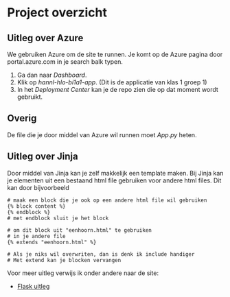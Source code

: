 # Project overzicht

## Uitleg over Azure
We gebruiken Azure om de site te runnen. Je komt op de Azure pagina door portal.azure.com in je search balk typen.
1. Ga dan naar *Dashboard*.
2. Klik op *hannl-hlo-bi1a1-app*. (Dit is de applicatie van klas 1 groep 1)
3. In het *Deployment Center*  kan je de repo zien die op dat moment wordt gebruikt.

## Overig
De file die je door middel van Azure wil runnen moet *App.py* heten.

## Uitleg over Jinja
Door middel van Jinja kan je zelf makkelijk een template maken.
Bij Jinja kan je elementen uit een bestaand html file gebruiken voor andere html files.
Dit kan door bijvoorbeeld
```Jinja
# maak een block die je ook op een andere html file wil gebruiken
{% block content %} 
{% endblock %}
# met endblock sluit je het block

# om dit block uit "eenhoorn.html" te gebruiken
# in je andere file
{% extends "eenhoorn.html" %}

# Als je niks wil overwriten, dan is denk ik include handiger
# Met extend kan je blocken vervangen
```

Voor meer uitleg verwijs ik onder andere naar de site:
- [Flask uitleg](https://flask-navigation.readthedocs.io/en/latest/)
